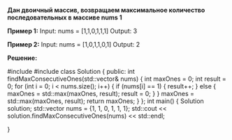 ****Дан двоичный массив, возвращаем максимальное количество последовательных в массиве nums 1****

**Пример 1:**
Input: nums = [1,1,0,1,1,1]   Output: 3

**Пример 2:**
Input: nums = [1,0,1,1,0,1]   Output: 2

**Решение:**

#include <iostream>
#include <vector>
class Solution {
public:
    int findMaxConsecutiveOnes(std::vector<int>& nums) {
        int maxOnes = 0;
        int result = 0;
        for (int i = 0; i < nums.size(); i++) {
            if (nums[i] == 1) {
                  result++;
            } else {
                maxOnes = std::max(maxOnes, result);
                  result = 0;
            }
        }
        maxOnes = std::max(maxOnes, result);
        return maxOnes;
    }
};
int main() {
    Solution solution;
    std::vector<int> nums = {1, 1, 0, 1, 1, 1};
    std::cout << solution.findMaxConsecutiveOnes(nums) << std::endl;

}
